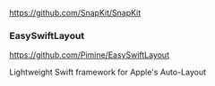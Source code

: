 https://github.com/SnapKit/SnapKit

### EasySwiftLayout
https://github.com/Pimine/EasySwiftLayout

Lightweight Swift framework for Apple's Auto-Layout
